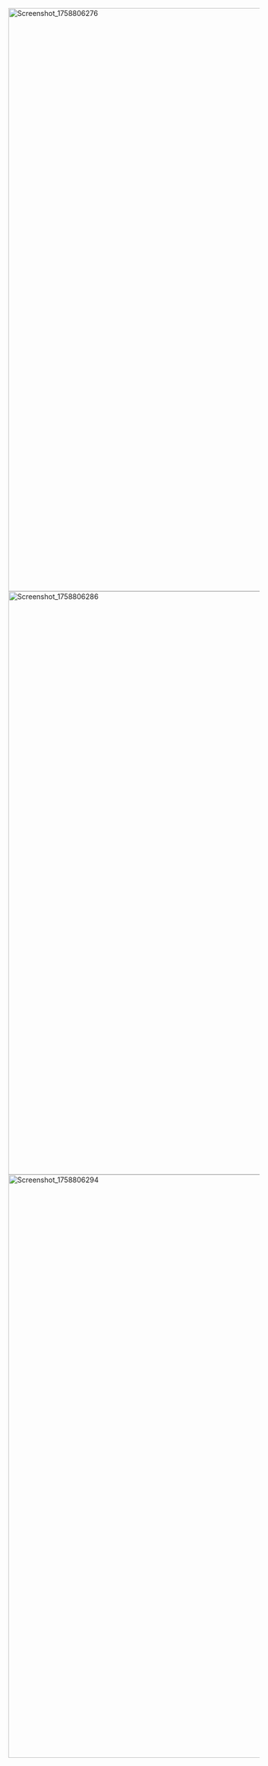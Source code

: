<img width="540" height="1170" alt="Screenshot_1758806276" src="https://github.com/user-attachments/assets/4e766865-dc8c-47fb-9085-d3ba8fbe9e14" /><img width="540" height="1170" alt="Screenshot_1758806286" src="https://github.com/user-attachments/assets/df15d82b-b367-48d6-9813-480b688276ea" /><img width="540" height="1170" alt="Screenshot_1758806294" src="https://github.com/user-attachments/assets/5244228f-da71-4af2-90e2-d1f0f1786b73" />
